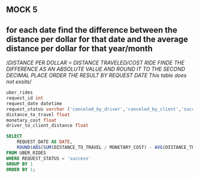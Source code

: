 ## MOCK 5 
## for each date find the difference between the distance per dollar for that date and the average distance per dollar for that year/month
/*DISTANCE PER DOLLAR = DISTANCE TRAVELED/COST RIDE
FINDE THE DIFFERENCE AS AN ABSOLUTE VALUE AND ROUND IT TO THE SECOND DECIMAL PLACE
ORDER THE RESULT BY REQUEST DATE
This table does not exsits*/
````sql
uber_rides
request_id int
request_date datetime
request_status varchar ('canceled_by_driver','canceled_by_client','success')
distance_to_travel float
monetary_cost float
driver_to_client_distance float
````
````SQL
SELECT 
	REQUEST_DATE AS DATE,
	ROUND(ABS(SUM(DISTANCE_TO_TRAVEL / MONETARY_COST) - AVG(DISTANCE_TO_TRAVEL / MONETARY_COST)),2) AS DIFFERENCE
FROM UBER_RIDES
WHERE REQUEST_STATUS = 'success'
GROUP BY 1
ORDER BY 1;
````








